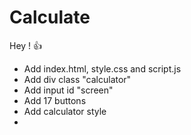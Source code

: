 # Calculate

Hey ! 👍

- Add index.html, style.css and script.js
- Add div class "calculator"
- Add input id "screen"
- Add 17 buttons
- Add calculator style
- 
